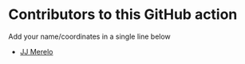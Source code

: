 # Contributors to this GitHub action

Add your name/coordinates in a single line below

* [JJ Merelo](https://github.com/JJ)
